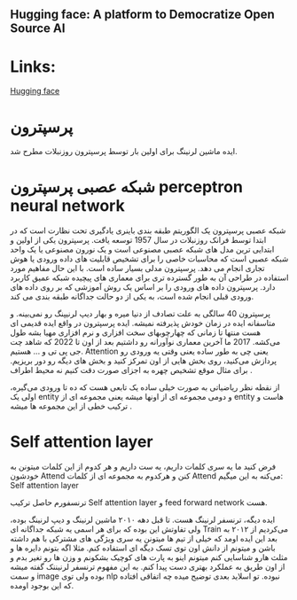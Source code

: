 ## Hugging face: A platform to Democratize Open Source AI

# Links: 
<a href="https://huggingface.co/">Hugging face</a>
<a></a>
 # پرسپترون 
 
ایده ماشین لرنینگ برای  اولین بار توسط پرسپترون روزنبلات مطرح شد.

 # شبکه عصبی پرسپترون perceptron neural network

شبکه عصبی پرسپترون یک الگوریتم طبقه بندی باینری یادگیری تحت نظارت است که در ابتدا توسط فرانک روزنبلات در سال 1957 توسعه یافت. پرسپترون یکی از اولین و ابتدایی ترین مدل های شبکه عصبی مصنوعی است و یک نورون مصنوعی یا یک واحد شبکه عصبی است که محاسبات خاصی را برای تشخیص قابلیت های داده ورودی یا هوش تجاری انجام می دهد. پرسپترون مدلی بسیار ساده است. با این حال مفاهیم مورد استفاده در طراحی آن به طور گسترده تری برای معماری های پیچیده شبکه عمیق کاربرد دارد. پرسپترون داده های ورودی را بر اساس یک روش آموزشی که بر روی داده های ورودی قبلی انجام شده است، به یکی از دو حالت جداگانه طبقه بندی می کند.



پرسپترون 40 سالگی به علت تصادف از دنیا میره و بهار دیپ لرنیپنگ رو نمی‌بینه. و متاسفانه ایده در زمان خودش پذیرفته نمیشه. ایده پرسپترون در واقع ایده قدیمی ای هست منتها تا زمانی‌ که چهارچوبهای سخت افزاری و نرم افزاری مهیا بشه طول می‌کشه.  2017 ما آخرین معماری نوآورانه رو داشتیم بعد از اون تا 2022 که شاهد چت جی پی تی و ... هستیم.
Attention  یعنی چی
به طور ساده یعنی وقتی یه ورودی رو پردازش می‌کنید، روی بخش هایی از اون تمرکز کنید و بخش های دیگه رو دور بریزیم. برای مثال موقع تشخیص چهره به اجزای صورت دقت کنیم نه محیط اطراف .

از نقطه نظر ریاضیاتی به صورت خیلی  ساده یک تابعی هست که ده تا ورودی می‌گیره، اولی یک entity و دومی مجموعه ای از اونها میشه یعنی مجموعه ای از entity هاست و ترکیب خطی از این مجموعه ها میشه  .

# Self attention layer

فرض کنید ما یه سری کلمات داریم، یه ست داریم و هر کدوم از این کلمات میتونن به خودشون Attend کنن و هرکدوم به مجموعه ای از کلمات Attend می‌کنه به این میگیم: Self attention layer

ترنسفورم حاصل ترکیب Self attention layer و feed forward network هست.

ایده دیگه، ترنسفر لرنینگ هست. تا قبل دهه ۲۰۱۰ ماشین لرنینگ و دیپ لرنینگ بوده، ولی تفاوتش این بوده که برای هر اسمی یه شبکه جداگانه ای Train می‌کردیم از ۲۰۱۲ به بعد این ایده اومد که خیلی از تیم ها میتونن یه سری ویژگی های مشترکی با هم داشته باشن و میتونم از دانش اون توی تسک دیگه ای استفاده کنم. مثلا اگه بتونم دایره ها و مثلث هارو شناسایی کنم میتونم اینو به پارت های کوچیک بشکونم و وزن ها رو تغیر بدم و از اون طریق به عملکرد بهتری دست پیدا کنم. به این مفهوم ترنسفر لرنیننک گفته میشه و سمت image بوده ولی توی nlp نبوده. تو اسلاید بعدی توضیح میده چه اتفاقی افتاده که این بوجود اومده. 

